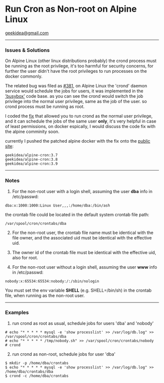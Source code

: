 # Run Cron as Non-root on Alpine Linux

geekidea@gmail.com

---

### Issues & Solutions
On Alpine Linux (other linux distributions probably) the crond process must be 
running as the root privilege, it's too harmful for security concerns, for 
further the user didn't have the root privileges to run processes on the docker 
commonly.

The related bug was filed as [#381](https://github.com/gliderlabs/docker-alpine/issues/381),
on Alpine Linux the 'crond' daemon service would schedule the jobs for users, 
it was implemented in the ['busybox'](https://github.com/mirror/busybox/blob/master/miscutils/crond.c) code base.
as you can see the crond would switch the job privilege into the normal user 
privilege, same as the job of the user. so crond process must be running as 
root.

I coded the [fix](https://github.com/inter169/busybox/commit/ccfc894f0c9430ab346c07c98e441efb105fbba5)
that allowed you to run crond as the normal user privilege, and it can 
schedule the jobs of the same user **only**, it's very helpful in case of least
permissions, on docker espically, I would discuss the code fix with the alpine 
comminity soon.

currently I pushed the patched alpine docker with the fix onto the 
[public site](https://hub.docker.com/r/geekidea/alpine-cron):
```
geekidea/alpine-cron:3.7
geekidea/alpine-cron:3.8
geekidea/alpine-cron:3.9
```
---

### Notes
1. For the non-root user with a login shell, assuming the user **dba** info in
/etc/passwd:
```
dba:x:1000:1000:Linux User,,,:/home/dba:/bin/ash
```
the crontab file could be located in the default system crontab file path:
```
/var/spool/cron/crontabs/dba
```

2. For the non-root user, the crontab file name must be identical with the 
file owner, and the associated uid must be identical with the effective uid.

3. The owner id of the crontab file must be identical with the effective uid, 
also for root.

4. For the non-root user without a login shell, assuming the user **www** info
in /etc/passwd:
```
nobody:x:65534:65534:nobody:/:/sbin/nologin
```
You must set the env variable **SHELL** (e.g. SHELL=/bin/sh) in the crontab
file, when running as the non-root user.

---

### Examples
1. run crond as root as usual, schedule jobs for users 'dba' and 'nobody'
```
# echo "* * * * * mysql -e 'show processlist' >> /var/log/db.log" >> /var/spool/cron/crontabs/dba
# echo "* * * * * /tmp/nobody.sh" >> /var/spool/cron/crontabs/nobody
# crond

```
2. run crond as non-root, schedule jobs for user 'dba'
```
$ mkdir -p /home/dba/crontabs
$ echo "* * * * * mysql -e 'show processlist' >> /var/log/db.log" >> /home/dba/crontabs/dba
$ crond -c /home/dba/crontabs
```
